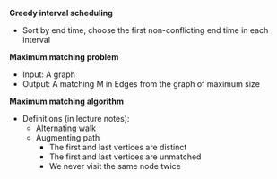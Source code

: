 **Greedy interval scheduling**

- Sort by end time, choose the first non-conflicting end time in each interval

**Maximum matching problem**

- Input: A graph
- Output: A matching M in Edges from the graph of maximum size

**Maximum matching algorithm**

- Definitions (in lecture notes):
  - Alternating walk
  - Augmenting path
    - The first and last vertices are distinct
    - The first and last vertices are unmatched
    - We never visit the same node twice
